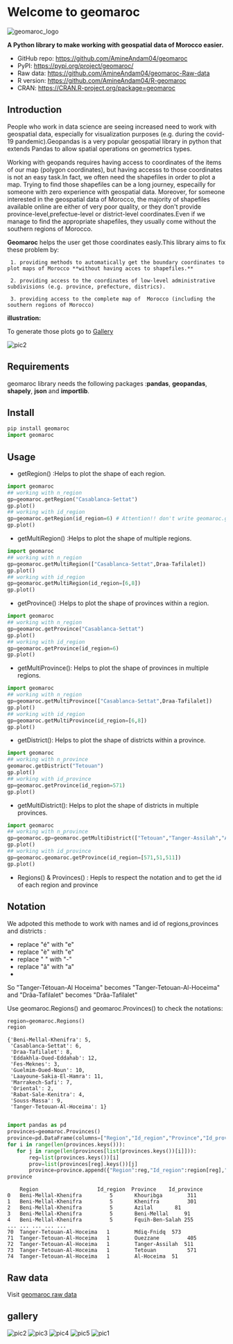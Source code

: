 # Welcome to geomaroc

![geomaroc_logo](https://user-images.githubusercontent.com/49843367/164335838-537f0514-ce89-43ed-956f-c6c6de6ed264.png)


**A Python library to make working with geospatial data of Morocco easier.**

-   GitHub repo: <https://github.com/AmineAndam04/geomaroc>
-   PyPI: <https://pypi.org/project/geomaroc/>
-   Raw data: <https://github.com/AmineAndam04/geomaroc-Raw-data>
-   R version: https://github.com/AmineAndam04/R-geomaroc
-   CRAN: https://CRAN.R-project.org/package=geomaroc
## Introduction

People who work in data science are seeing  increased need to work with geospatial data, especially for visualization purposes (e.g. during the covid-19 pandemic).Geopandas is a very popular geospatial library in python that extends Pandas to allow spatial operations on geometrics types.

Working with geopands requires having access to coordinates of the items of our map (polygon coordinates), but having accesss to those coordinates is not an easy task.In fact, we often need the shapefiles in order to plot a map. Trying to find those shapefiles can be a long journey, especailly for someone with zero experience with geospatial data. Moreover, for someone interested in the  geospatial data of Morocco, the majority of shapefiles available online are either of very poor quality, or they don't provide province-level,prefectue-level or district-level coordinates.Even if we manage to find the appropriate shapefiles, they usually come without the southern regions of Morocco.

**Geomaroc** helps the user get those coordinates easly.This library aims to fix these problem by:

     1. providing methods to automatically get the boundary coordinates to plot maps of Morocco **without having acces to shapefiles.**
      
     2. providing access to the coordinates of low-level administrative subdivisions (e.g. province, prefecture, districs).
      
     3. providing access to the complete map of  Morocco (including the southern regions of Morocco)

**illustration:**

To generate those plots go to [Gallery](https://github.com/AmineAndam04/geomaroc/tree/main/geomaroc)

![pic2](https://user-images.githubusercontent.com/49843367/164767535-ed77f71a-6610-4abc-a9f9-bb5c54ed4890.png)


## Requirements
geomaroc library needs the following packages :**pandas**, **geopandas**, **shapely**, **json** and **importlib**.
## Install
```python
pip install geomaroc
import geomaroc 
```
## Usage
-   getRegion() :Helps to plot the shape of each region.
```python
import geomaroc
## working with n_region
gp=geomaroc.getRegion("Casablanca-Settat")
gp.plot()
## working with id_region
gp=geomaroc.getRegion(id_region=6) # Attention!! don't write geomaroc.getRegion(6)
gp.plot()
```

-   getMultiRegion() :Helps to plot the shape of multiple regions.
```python
import geomaroc
## working with n_region
gp=geomaroc.getMultiRegion(["Casablanca-Settat",Draa-Tafilalet])
gp.plot()
## working with id_region
gp=geomaroc.getMultiRegion(id_region=[6,8]) 
gp.plot()
```
-   getProvince() :Helps to plot the shape of provinces within a region.
```python
import geomaroc
## working with n_region
gp=geomaroc.getProvince("Casablanca-Settat")
gp.plot()
## working with id_region
gp=geomaroc.getProvince(id_region=6)
gp.plot()
```
-   getMultiProvince(): Helps to plot the shape of provinces in multiple regions.
```python
import geomaroc
## working with n_region
gp=geomaroc.getMultiProvince(["Casablanca-Settat",Draa-Tafilalet])
gp.plot()
## working with id_region
gp=geomaroc.getMultiProvince(id_region=[6,8])
gp.plot()
```
-   getDistrict(): Helps to plot the shape of districts within a province.
```python
import geomaroc
## working with n_province
geomaroc.getDistrict("Tetouan")
gp.plot()
## working with id_province
gp=geomaroc.getProvince(id_region=571)
gp.plot()
```
-   getMultiDistrict(): Helps to plot the shape of districts in multiple provinces.
```python
import geomaroc
## working with n_province
gp=geomaroc.gp=geomaroc.getMultiDistrict(["Tetouan","Tanger-Assilah","Al-Hoceima"])
gp.plot()
## working with id_province
gp=geomaroc.geomaroc.getProvince(id_region=[571,51,511])
gp.plot()
```
-  Regions() & Provinces() : Hepls to respect the notation and to get the id of each region and province

## Notation 
We adpoted this methode to work with names and id of regions,provinces and districts :
- replace "é" with "e"
- replace "è" with "e"
- replace " " with "-"
- replace "â" with "a"
- 
So "Tanger-Tétouan-Al Hoceima" becomes "Tanger-Tetouan-Al-Hoceima" and "Drâa-Tafilalet" becomes "Drâa-Tafilalet"

Use geomaroc.Regions() and geomaroc.Provinces() to check the notations:
```python
region=geomaroc.Regions()
region
```

```{r, engine='python', count_lines}
{'Beni-Mellal-Khenifra': 5,
 'Casablanca-Settat': 6,
 'Draa-Tafilalet': 8,
 'Eddakhla-Oued-Eddahab': 12,
 'Fes-Meknes': 3,
 'Guelmim-Oued-Noun': 10,
 'Laayoune-Sakia-El-Hamra': 11,
 'Marrakech-Safi': 7,
 'Oriental': 2,
 'Rabat-Sale-Kenitra': 4,
 'Souss-Massa': 9,
 'Tanger-Tetouan-Al-Hoceima': 1}
 
 ```
 ```python
 import pandas as pd
provinces=geomaroc.Provinces()
province=pd.DataFrame(columns=["Region","Id_region","Province","Id_province"])
for i in range(len(provinces.keys())):
    for j in range(len(provinces[list(provinces.keys())[i]])):
        reg=list(provinces.keys())[i]
        prov=list(provinces[reg].keys())[j]
        province=province.append({"Region":reg,"Id_region":region[reg],"Province":prov,"Id_province":provinces[reg][prov]},ignore_index=True)
province
```

```{r, engine='python', count_lines}
	Region	                 Id_region	Province	Id_province
0	Beni-Mellal-Khenifra	     5	     Khouribga	      311
1	Beni-Mellal-Khenifra	     5	     Khenifra	      301
2	Beni-Mellal-Khenifra	     5	     Azilal	      81
3	Beni-Mellal-Khenifra	     5	     Beni-Mellal	 91
4	Beni-Mellal-Khenifra	     5	     Fquih-Ben-Salah 255
...	...	...	...	...
70	Tanger-Tetouan-Al-Hoceima	1	     Mdiq-Fnidq	 573
71	Tanger-Tetouan-Al-Hoceima	1	     Ouezzane	      405
72	Tanger-Tetouan-Al-Hoceima	1	     Tanger-Assilah	 511
73	Tanger-Tetouan-Al-Hoceima	1	     Tetouan	      571
74	Tanger-Tetouan-Al-Hoceima	1	     Al-Hoceima	 51
 ```    

## Raw data
Visit [geomaroc raw data](https://github.com/AmineAndam04/geomaroc-Raw-data)
## gallery

![pic2](https://user-images.githubusercontent.com/49843367/164767535-ed77f71a-6610-4abc-a9f9-bb5c54ed4890.png)
![pic3](https://user-images.githubusercontent.com/49843367/164767545-31ebbdd9-49ff-472e-a396-7e94c2964547.png)
![pic4](https://user-images.githubusercontent.com/49843367/164767547-4e9f179e-1e8b-4478-b099-ff9d93d92b2c.png)
![pic5](https://user-images.githubusercontent.com/49843367/164767553-00114d1f-17d5-4b1e-994b-0d7f9642235e.png)
![pic1](https://user-images.githubusercontent.com/49843367/164767555-e9acaa22-9891-40c2-a7b3-37726c985746.png)
